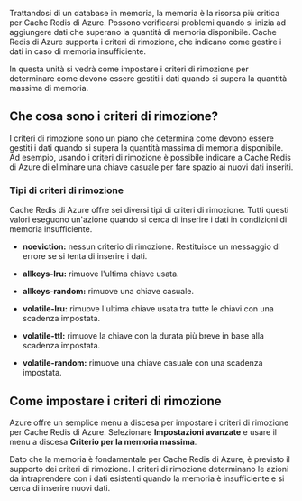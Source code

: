 Trattandosi di un database in memoria, la memoria è la risorsa più critica per Cache Redis di Azure. Possono verificarsi problemi quando si inizia ad aggiungere dati che superano la quantità di memoria disponibile. Cache Redis di Azure supporta i criteri di rimozione, che indicano come gestire i dati in caso di memoria insufficiente.

In questa unità si vedrà come impostare i criteri di rimozione per determinare come devono essere gestiti i dati quando si supera la quantità massima di memoria.

## <a name="what-is-an-eviction-policy"></a>Che cosa sono i criteri di rimozione?

I criteri di rimozione sono un piano che determina come devono essere gestiti i dati quando si supera la quantità massima di memoria disponibile. Ad esempio, usando i criteri di rimozione è possibile indicare a Cache Redis di Azure di eliminare una chiave casuale per fare spazio ai nuovi dati inseriti.

### <a name="types-of-eviction-policies"></a>Tipi di criteri di rimozione

Cache Redis di Azure offre sei diversi tipi di criteri di rimozione. Tutti questi valori eseguono un'azione quando si cerca di inserire i dati in condizioni di memoria insufficiente.

* **noeviction:** nessun criterio di rimozione. Restituisce un messaggio di errore se si tenta di inserire i dati.

* **allkeys-lru:** rimuove l'ultima chiave usata.

* **allkeys-random:** rimuove una chiave casuale.

* **volatile-lru:** rimuove l'ultima chiave usata tra tutte le chiavi con una scadenza impostata.

* **volatile-ttl:** rimuove la chiave con la durata più breve in base alla scadenza impostata.

* **volatile-random:** rimuove una chiave casuale con una scadenza impostata.

## <a name="how-to-set-an-eviction-policy"></a>Come impostare i criteri di rimozione

Azure offre un semplice menu a discesa per impostare i criteri di rimozione per Cache Redis di Azure. Selezionare **Impostazioni avanzate** e usare il menu a discesa **Criterio per la memoria massima**.

Dato che la memoria è fondamentale per Cache Redis di Azure, è previsto il supporto dei criteri di rimozione. I criteri di rimozione determinano le azioni da intraprendere con i dati esistenti quando la memoria è insufficiente e si cerca di inserire nuovi dati.